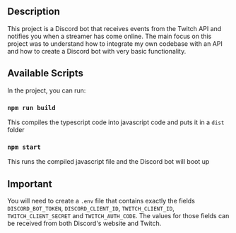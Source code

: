 ## Description

This project is a Discord bot that receives events from the Twitch API and notifies you when a streamer has come online. The main focus on this project was to understand how to integrate my own codebase with an API and how to create a Discord bot with very basic functionality.

## Available Scripts

In the project, you can run:

### `npm run build`

This compiles the typescript code into javascript code and puts it in a `dist` folder

### `npm start`

This runs the compiled javascript file and the Discord bot will boot up

## Important

You will need to create a `.env` file that contains exactly the fields `DISCORD_BOT_TOKEN`, `DISCORD_CLIENT_ID`, `TWITCH_CLIENT_ID`, `TWITCH_CLIENT_SECRET` and `TWITCH_AUTH_CODE`. The values for those fields can be received from both Discord's website and Twitch.
